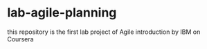 # lab-agile-planning
this repository is the first lab project of Agile introduction by IBM on Coursera
